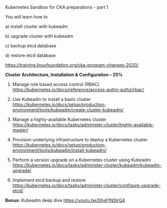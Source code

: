 Kubernetes Sandbox for CKA  preparations - part 1 

You will learn how to 

a) install cluster with kubeadm

b) upgrade cluster with kubeadm

c) backup etcd database

d) restore etcd database


https://training.linuxfoundation.org/cka-program-changes-2020/


**Cluster Architecture, Installation & Configuration – 25%**

1. Manage role based access control (RBAC)
https://kubernetes.io/docs/reference/access-authn-authz/rbac/

2. Use Kubeadm to install a basic cluster
https://kubernetes.io/docs/setup/production-environment/tools/kubeadm/create-cluster-kubeadm/


3. Manage a highly-available Kubernetes cluster
https://kubernetes.io/docs/tasks/administer-cluster/highly-available-master/


4. Provision underlying infrastructure to deploy a Kubernetes cluster
https://kubernetes.io/docs/setup/production-environment/tools/kubeadm/install-kubeadm/

5. Perform a version upgrade on a Kubernetes cluster using Kubeadm
https://kubernetes.io/docs/tasks/administer-cluster/kubeadm/kubeadm-upgrade/

6. Implement etcd backup and restore
https://kubernetes.io/docs/tasks/administer-cluster/configure-upgrade-etcd/

**Bonus:**
Kubeadm deep dive
https://youtu.be/DhsFfNSIrQ4




